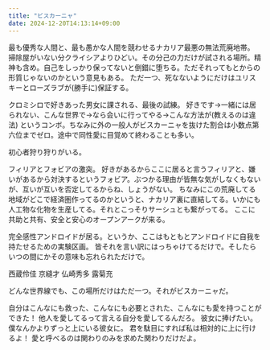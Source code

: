 ```yaml
---
title: "ビスカーニャ"
date: 2024-12-20T14:13:14+09:00
---
```

最も優秀な人間と、最も愚かな人間を競わせるナカリア最悪の無法荒廃地帯。
掃除屋がいない分クライシアよりひどい。その分己の力だけが試される場所。精神も含め。自己をしっかり保ってないと倒錯に堕ちる。ただそれってもとからの形質じゃないのかという意見もある。
ただ一つ、死なないようにだけはユリスキーとローズラブが(勝手に)保証する。

クロミシロで好きあった男女に課される、最後の試練。
好きです→一緒には居られない、こんな世界で→なら会いに行ってやる→こんな方法が(教えるのは違法)
というコンボ。ちなみに外の一般人がビスカーニャを抜けた割合は小数点第六位までゼロ。途中で同性愛に目覚めて終わることも多い。

初心者狩り狩りがいる。


フィリアとフォビアの激突。
好きがあるからここに居ると言うフィリアと、嫌いがあるから対決するというフォビア。ぶつかる理由が皆無な気がしなくもないが、互いが互いを否定してるからね、しょうがない。
ちなみにこの荒廃してる地域がどこで経済圏作ってるのかというと、ナカリア裏に直結してる。いかにも人工物な化物を生産してる。それとこっそりサーシュとも繋がってる。
ここに共助と共有、安全と安心のオープンアークが来る。

完全感性アンドロイドが居る。というか、ここはもともとアンドロイドに自我を持たせるための実験区画。
皆それを言い訳にはっちゃけてるだけで。そしたらいつの間にかその意味も忘れられただけで。


西蔵伶佳
京縫才
仏崎秀多
露菊充

どんな世界線でも、この場所だけはただ一つ。それがビスカーニャだ。

自分はこんなにも救った、こんなにも必要とされた、こんなにも愛を持つことができた！
他人を愛してるって言える自分を愛してるんだろ。
彼女に捧げたい。僕なんかよりずっと上にいる彼女に。
君を駄目にすれば私は相対的に上に行けるよ！
愛と呼べるのは関わりのみを求めた関わりだけだよ。
